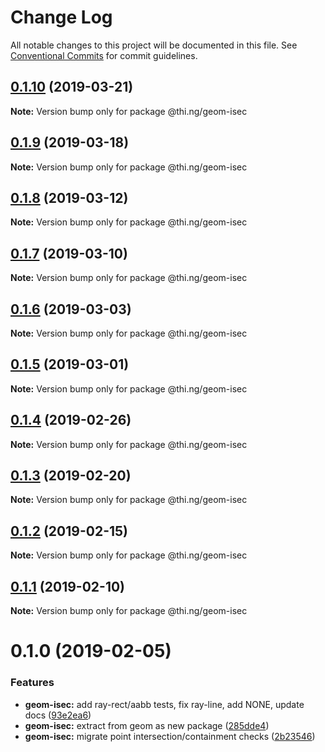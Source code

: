 # Change Log

All notable changes to this project will be documented in this file.
See [Conventional Commits](https://conventionalcommits.org) for commit guidelines.

## [0.1.10](https://github.com/thi-ng/umbrella/compare/@thi.ng/geom-isec@0.1.9...@thi.ng/geom-isec@0.1.10) (2019-03-21)

**Note:** Version bump only for package @thi.ng/geom-isec





## [0.1.9](https://github.com/thi-ng/umbrella/compare/@thi.ng/geom-isec@0.1.8...@thi.ng/geom-isec@0.1.9) (2019-03-18)

**Note:** Version bump only for package @thi.ng/geom-isec





## [0.1.8](https://github.com/thi-ng/umbrella/compare/@thi.ng/geom-isec@0.1.7...@thi.ng/geom-isec@0.1.8) (2019-03-12)

**Note:** Version bump only for package @thi.ng/geom-isec





## [0.1.7](https://github.com/thi-ng/umbrella/compare/@thi.ng/geom-isec@0.1.6...@thi.ng/geom-isec@0.1.7) (2019-03-10)

**Note:** Version bump only for package @thi.ng/geom-isec





## [0.1.6](https://github.com/thi-ng/umbrella/compare/@thi.ng/geom-isec@0.1.5...@thi.ng/geom-isec@0.1.6) (2019-03-03)

**Note:** Version bump only for package @thi.ng/geom-isec





## [0.1.5](https://github.com/thi-ng/umbrella/compare/@thi.ng/geom-isec@0.1.4...@thi.ng/geom-isec@0.1.5) (2019-03-01)

**Note:** Version bump only for package @thi.ng/geom-isec





## [0.1.4](https://github.com/thi-ng/umbrella/compare/@thi.ng/geom-isec@0.1.3...@thi.ng/geom-isec@0.1.4) (2019-02-26)

**Note:** Version bump only for package @thi.ng/geom-isec





## [0.1.3](https://github.com/thi-ng/umbrella/compare/@thi.ng/geom-isec@0.1.2...@thi.ng/geom-isec@0.1.3) (2019-02-20)

**Note:** Version bump only for package @thi.ng/geom-isec





## [0.1.2](https://github.com/thi-ng/umbrella/compare/@thi.ng/geom-isec@0.1.1...@thi.ng/geom-isec@0.1.2) (2019-02-15)

**Note:** Version bump only for package @thi.ng/geom-isec





## [0.1.1](https://github.com/thi-ng/umbrella/compare/@thi.ng/geom-isec@0.1.0...@thi.ng/geom-isec@0.1.1) (2019-02-10)

**Note:** Version bump only for package @thi.ng/geom-isec





# 0.1.0 (2019-02-05)


### Features

* **geom-isec:** add ray-rect/aabb tests, fix ray-line, add NONE, update docs ([93e2ea6](https://github.com/thi-ng/umbrella/commit/93e2ea6))
* **geom-isec:** extract from geom as new package ([285dde4](https://github.com/thi-ng/umbrella/commit/285dde4))
* **geom-isec:** migrate point intersection/containment checks ([2b23546](https://github.com/thi-ng/umbrella/commit/2b23546))
